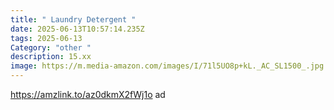 ```yaml
---
title: " Laundry Detergent "
date: 2025-06-13T10:57:14.235Z
tags: 2025-06-13
Category: "other "
description: 15.xx
image: https://m.media-amazon.com/images/I/71l5UO8p+kL._AC_SL1500_.jpg
---
```

https://amzlink.to/az0dkmX2fWj1o  ad